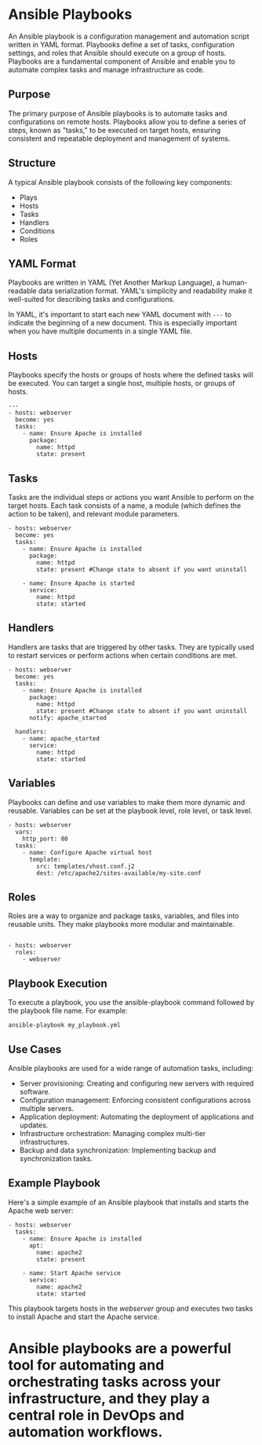 # Ansible Playbooks
An Ansible playbook is a configuration management and automation script written in YAML format. Playbooks define a set of tasks, configuration settings, and roles that Ansible should execute on a group of hosts. Playbooks are a fundamental component of Ansible and enable you to automate complex tasks and manage infrastructure as code.

## Purpose
The primary purpose of Ansible playbooks is to automate tasks and configurations on remote hosts. Playbooks allow you to define a series of steps, known as "tasks," to be executed on target hosts, ensuring consistent and repeatable deployment and management of systems.

## Structure
A typical Ansible playbook consists of the following key components:
- Plays
- Hosts
- Tasks
- Handlers
- Conditions
- Roles

## YAML Format
Playbooks are written in YAML (Yet Another Markup Language), a human-readable data serialization format. YAML's simplicity and readability make it well-suited for describing tasks and configurations.

In YAML, it's important to start each new YAML document with ``` --- ``` to indicate the beginning of a new document. This is especially important when you have multiple documents in a single YAML file.

## Hosts
Playbooks specify the hosts or groups of hosts where the defined tasks will be executed. You can target a single host, multiple hosts, or groups of hosts.

```
---
- hosts: webserver
  become: yes
  tasks:
    - name: Ensure Apache is installed
      package:
        name: httpd
        state: present
```

## Tasks
Tasks are the individual steps or actions you want Ansible to perform on the target hosts. Each task consists of a name, a module (which defines the action to be taken), and relevant module parameters.

```
- hosts: webserver
  become: yes
  tasks:
    - name: Ensure Apache is installed
      package:
        name: httpd
        state: present #Change state to absent if you want uninstall 

    - name: Ensure Apache is started 
      service:
        name: httpd
        state: started
```

## Handlers
Handlers are tasks that are triggered by other tasks. They are typically used to restart services or perform actions when certain conditions are met.

```
- hosts: webserver
  become: yes
  tasks:
    - name: Ensure Apache is installed
      package:
        name: httpd
        state: present #Change state to absent if you want uninstall 
      notify: apache_started

  handlers:
    - name: apache_started
      service:
        name: httpd
        state: started
```

## Variables
Playbooks can define and use variables to make them more dynamic and reusable. Variables can be set at the playbook level, role level, or task level.

```
- hosts: webserver
  vars:
    http_port: 80
  tasks:
    - name: Configure Apache virtual host
      template:
        src: templates/vhost.conf.j2
        dest: /etc/apache2/sites-available/my-site.conf
```

## Roles
Roles are a way to organize and package tasks, variables, and files into reusable units. They make playbooks more modular and maintainable.

```

- hosts: webserver
  roles:
    - webserver
```

## Playbook Execution
To execute a playbook, you use the ansible-playbook command followed by the playbook file name. For example:

```
ansible-playbook my_playbook.yml
```

## Use Cases
Ansible playbooks are used for a wide range of automation tasks, including:

- Server provisioning: Creating and configuring new servers with required software.
- Configuration management: Enforcing consistent configurations across multiple servers.
- Application deployment: Automating the deployment of applications and updates.
- Infrastructure orchestration: Managing complex multi-tier infrastructures.
- Backup and data synchronization: Implementing backup and synchronization tasks.

## Example Playbook
Here's a simple example of an Ansible playbook that installs and starts the Apache web server:

```
- hosts: webserver
  tasks:
    - name: Ensure Apache is installed
      apt:
        name: apache2
        state: present

    - name: Start Apache service
      service:
        name: apache2
        state: started
```

This playbook targets hosts in the *webserver* group and executes two tasks to install Apache and start the Apache service.

# Ansible playbooks are a powerful tool for automating and orchestrating tasks across your infrastructure, and they play a central role in DevOps and automation workflows.
